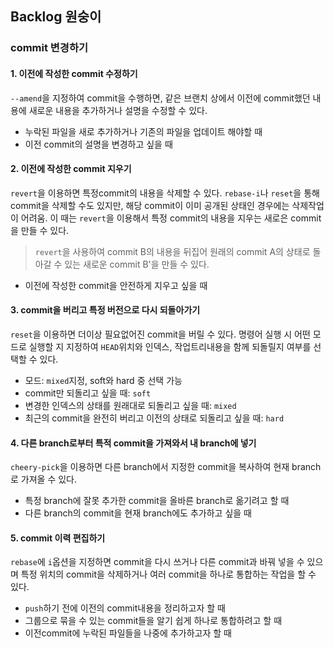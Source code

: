 ## Backlog 원숭이

### commit 변경하기
#### 1. 이전에 작성한 commit 수정하기

`--amend`을 지정하여 commit을 수행하면, 같은 브랜치 상에서 이전에 commit했던 내용에 새로운 내용을 추가하거나 설명을 수정할 수 있다.

* 누락된 파일을 새로 추가하거나 기존의 파일을 업데이트 해야할 때
* 이전 commit의 설명을 변경하고 싶을 때


#### 2. 이전에 작성한 commit 지우기

`revert`을 이용하면 특정commit의 내용을 삭제할 수 있다.
`rebase-i`나 `reset`을 통해 commit을 삭제할 수도 있지만, 해당 commit이 이미 공개된 상태인 경우에는 삭제작업이 어려움.
이 때는 `revert`을 이용해서 특정 commit의 내용을 지우는 새로은 commit을 만들 수 있다.

> `revert`을 사용하여 commit B의 내용을 뒤집어 원래의 commit A의 상태로 돌아갈 수 있는 새로운 commit B'을 만들 수 있다.
* 이전에 작성한 commit을 안전하게 지우고 싶을 때


#### 3. commit을 버리고 특정 버전으로 다시 되돌아가기

`reset`을 이용하면 더이상 필요없어진 commit을 버릴 수 있다. 명령어 실행 시 어떤 모드로 실행할 지 지정하여 `HEAD`위치와 인덱스, 작업트리내용을 함께 되돌릴지 여부를 선택할 수 있다.
* 모드: `mixed`지정, soft와 hard 중 선택 가능
* commit만 되돌리고 싶을 때: `soft`
* 변경한 인덱스의 상태를 원래대로 되돌리고 싶을 때: `mixed`
* 최근의 commit을 완전히 버리고 이전의 상태로 되돌리고 싶을 때: `hard`


#### 4. 다른 branch로부터 특적 commit을 가져와서 내 branch에 넣기

`cheery-pick`을 이용하면 다른 branch에서 지정한 commit을 복사하여 현재 branch로 가져올 수 있다.

* 특정 branch에 잘못 추가한 commit을 올바른 branch로 옮기려고 할 때
* 다른 branch의 commit을 현재 branch에도 추가하고 싶을 때


#### 5. commit 이력 편집하기

`rebase`에 `i`옵션을 지정하면 commit을 다시 쓰거나 다른 commit과 바꿔 넣을 수 있으며 특정 위치의 commit을 삭제하거나 여러 commit을 하나로 통합하는 작업을 할 수 있다.

* `push`하기 전에 이전의 commit내용을 정리하고자 할 때
* 그룹으로 묶을 수 있는 commit들을 알기 쉽게 하나로 통합하려고 할 때
* 이전commit에 누락된 파일들을 나중에 추가하고자 할 때